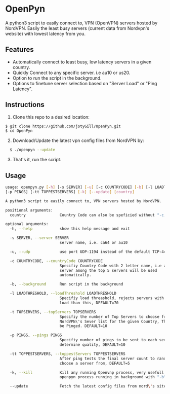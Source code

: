 # OpenPyn
A python3 script to easily connect to, VPN (OpenVPN) servers hosted by NordVPN. Easily the least busy servers (current data from Nordvpn's website) with lowest latency from you.

## Features
* Automatically connect to least busy, low latency servers in a given country.
* Quickly Connect to any specific server. i.e au10 or us20.
* Option to run the script in the background.
* Options to finetune server selection based on "Server Load" or "Ping Latency".

## Instructions
1. Clone this repo to a desired location:
``` bash
$ git clone https://github.com/jotyGill/OpenPyn.git
$ cd OpenPyn
```
2. Download/Update the latest vpn config files from NordVPN by:
``` bash
  $ ./openpyn --update
```
3. That's it, run the script.

## Usage
``` bash
usage: openpyn.py [-h] [-s SERVER] [-u] [-c COUNTRYCODE] [-b] [-l LOADTHRESHOLD] [-t TOPSERVERS]
[-p PINGS] [-tt TOPPESTSERVERS] [-k] [--update] [country]

A python3 script to easily connect to, VPN servers hosted by NordVPN.

positional arguments:
  country               Country Code can also be speficied without "-c," i.em"./openpyn.py au"

optional arguments:
  -h, --help            show this help message and exit

  -s SERVER, --server SERVER
                        server name, i.e. ca64 or au10

  -u, --udp             use port UDP-1194 instead of the default TCP-443

  -c COUNTRYCODE, --countryCode COUNTRYCODE
                        Specifiy Country Code with 2 letter name, i.e au, A
                        server among the top 5 servers will be used
                        automatically.

  -b, --background      Run script in the background

  -l LOADTHRESHOLD, --loadThreshold LOADTHRESHOLD
                        Specifiy load threashold, rejects servers with more
                        load than this, DEFAULT=70

  -t TOPSERVERS, --topServers TOPSERVERS
                        Specifiy the number of Top Servers to choose from the
                        NordVPN\'s Sever list for the given Country, These will
                        be Pinged. DEFAULT=10

  -p PINGS, --pings PINGS
                        Specifiy number of pings to be sent to each server to
                        determine quality, DEFAULT=10

  -tt TOPPESTSERVERS, --toppestServers TOPPESTSERVERS
                        After ping tests the final server count to randomly
                        choose a server from, DEFAULT=5

  -k, --kill            Kill any running Openvnp process, very usefull to kill
                        openpyn process running in background with "-b" switch

  --update              Fetch the latest config files from nord\'s site
  ```
